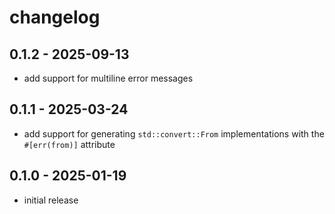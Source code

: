 # changelog

## 0.1.2 - 2025-09-13
- add support for multiline error messages

## 0.1.1 - 2025-03-24
- add support for generating `std::convert::From` implementations with the
  `#[err(from)]` attribute

## 0.1.0 - 2025-01-19
- initial release
